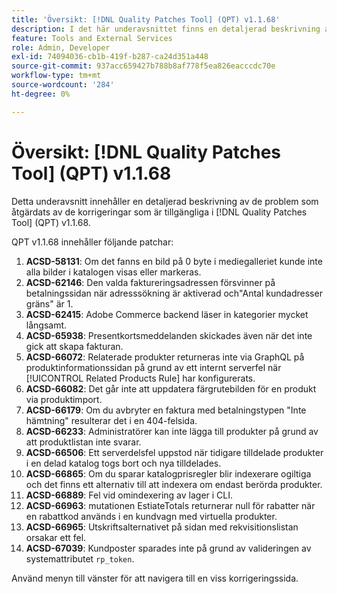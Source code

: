 ```yaml
---
title: 'Översikt: [!DNL Quality Patches Tool] (QPT) v1.1.68'
description: I det här underavsnittet finns en detaljerad beskrivning av de problem som åtgärdats av de korrigeringar som finns i  [!DNL Quality Patches Tool] (QPT) v1.1.68.
feature: Tools and External Services
role: Admin, Developer
exl-id: 74094036-cb1b-419f-b287-ca24d351a448
source-git-commit: 937acc659427b788b8af778f5ea826eacccdc70e
workflow-type: tm+mt
source-wordcount: '284'
ht-degree: 0%

---
```


# Översikt: [!DNL Quality Patches Tool] (QPT) v1.1.68

Detta underavsnitt innehåller en detaljerad beskrivning av de problem som åtgärdats av de korrigeringar som är tillgängliga i [!DNL Quality Patches Tool] (QPT) v1.1.68.

QPT v1.1.68 innehåller följande patchar:
1. **ACSD-58131**: Om det fanns en bild på 0 byte i mediegalleriet kunde inte alla bilder i katalogen visas eller markeras.
1. **ACSD-62146**: Den valda faktureringsadressen försvinner på betalningssidan när adresssökning är aktiverad och&quot;Antal kundadresser gräns&quot; är 1.
1. **ACSD-62415**: Adobe Commerce backend läser in kategorier mycket långsamt.
1. **ACSD-65938**: Presentkortsmeddelanden skickades även när det inte gick att skapa fakturan.
1. **ACSD-66072**: Relaterade produkter returneras inte via GraphQL på produktinformationssidan på grund av ett internt serverfel när [!UICONTROL Related Products Rule] har konfigurerats.
1. **ACSD-66082**: Det går inte att uppdatera färgrutebilden för en produkt via produktimport.
1. **ACSD-66179**: Om du avbryter en faktura med betalningstypen &quot;Inte hämtning&quot; resulterar det i en 404-felsida.
1. **ACSD-66233**: Administratörer kan inte lägga till produkter på grund av att produktlistan inte svarar.
1. **ACSD-66506**: Ett serverdelsfel uppstod när tidigare tilldelade produkter i en delad katalog togs bort och nya tilldelades.
1. **ACSD-66865**: Om du sparar katalogprisregler blir indexerare ogiltiga och det finns ett alternativ till att indexera om endast berörda produkter.
1. **ACSD-66889**: Fel vid omindexering av lager i CLI.
1. **ACSD-66963**: mutationen EstiateTotals returnerar null för rabatter när en rabattkod används i en kundvagn med virtuella produkter.
1. **ACSD-66965**: Utskriftsalternativet på sidan med rekvisitionslistan orsakar ett fel.
1. **ACSD-67039**: Kundposter sparades inte på grund av valideringen av systemattributet `rp_token`.

Använd menyn till vänster för att navigera till en viss korrigeringssida.
